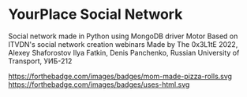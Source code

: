 # YourPlace Social Network
Social network made in Python using MongoDB driver Motor
Based on ITVDN's social network creation webinars
Made by The 0x3L1tE
2022, Alexey Shaforostov Ilya Fatkin, Denis Panchenko, Russian University of Transport, УИБ-212

https://forthebadge.com/images/badges/mom-made-pizza-rolls.svg
https://forthebadge.com/images/badges/uses-html.svg
